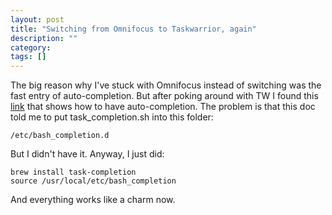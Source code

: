 ```yaml
---
layout: post
title: "Switching from Omnifocus to Taskwarrior, again"
description: ""
category: 
tags: []
---
```


The big reason why I've stuck with Omnifocus instead of switching was the fast entry of auto-completion. But after poking around with TW I found this [link][1] that shows how to have auto-completion. The problem is that this doc told me to put task_completion.sh into this folder:

    /etc/bash_completion.d

But I didn't have it. Anyway, I just did:

    brew install task-completion  
    source /usr/local/etc/bash_completion  

And everything works like a charm now.

[1]: http://taskwarrior.org/wiki/1/Tab_Completion

